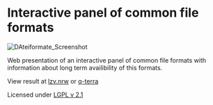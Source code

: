 # Interactive panel of common file formats

![DAteiformate_Screenshot](https://user-images.githubusercontent.com/107857559/218672665-87747dfa-0652-407c-bf5f-ae14b569d077.jpg)


Web presentation of an interactive panel of common file formats with information about long term availibility of this formats.

View result at [lzv.nrw](https://www.lzv.nrw/dateiformate/) or [q-terra](https://www.q-terra.de/lzv/)

Licensed under [LGPL v 2.1](LICENSE)
